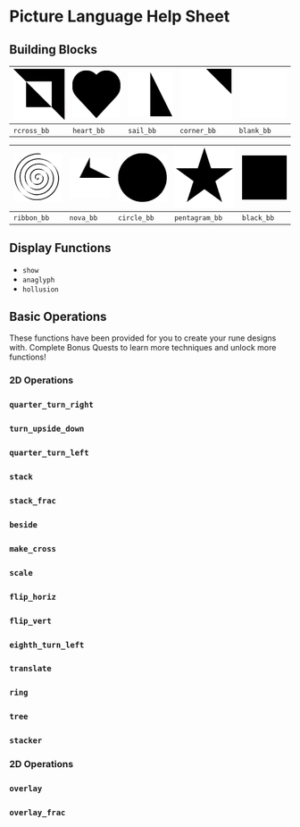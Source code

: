 # Picture Language Help Sheet

## Building Blocks

| ![](images/bb/rcross_bb.png) | ![](images/bb/heart_bb.png) | ![](images/bb/sail_bb.png) | ![](images/bb/corner_bb.png) | ![](images/bb/blank_bb.png) |
| -- | -- | -- | -- | -- |
| `rcross_bb` | `heart_bb` | `sail_bb` | `corner_bb` | `blank_bb` | 

| ![](images/bb/ribbon_bb.png) | ![](images/bb/nova_bb.png) | ![](images/bb/circle_bb.png) | ![](images/bb/pentagram_bb.png) |  ![](images/bb/black_bb.png) |
| -- | -- | -- | -- | -- |
| `ribbon_bb` | `nova_bb` | `circle_bb` | `pentagram_bb` | `black_bb` |


## Display Functions

- `show`
- `anaglyph`
- `hollusion`

## Basic Operations

These functions have been provided for you to create your rune designs with. 
Complete Bonus Quests to learn more techniques and unlock more functions!

### 2D Operations

### `quarter_turn_right`

### `turn_upside_down`

### `quarter_turn_left`

### `stack`

### `stack_frac`

### `beside`

### `make_cross`

### `scale`

### `flip_horiz`

### `flip_vert`

### `eighth_turn_left`

### `translate`

### `ring`

### `tree`

### `stacker`

### 2D Operations

### `overlay`

### `overlay_frac`

